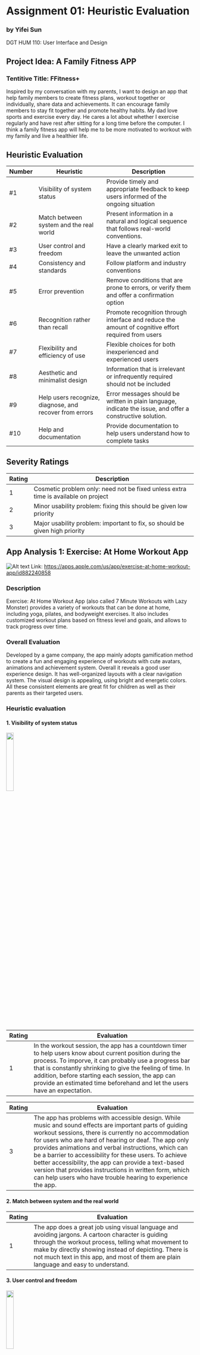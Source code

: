 # Assignment 01: Heuristic Evaluation
### by Yifei Sun
DGT HUM 110: User Interface and Design

## Project Idea: A Family Fitness APP
### Tentitive Title: FFitness+ 
Inspired by my conversation with my parents, I want to design an app that help family members to create fitness plans, workout together or individually, share data and achievements. It can encourage family members to stay fit together and promote healthy habits.
My dad love sports and exercise every day. He cares a lot about whether I exercise regularly and have rest after sitting for a long time before the computer. I think a family fitness app will help me to be more motivated to workout with my family and live a healthier life.


## Heuristic Evaluation
| Number | Heuristic | Description |
| --- | --- | ----------- |
| #1 | Visibility of system status | Provide timely and appropriate feedback to keep users informed of the ongoing situation |
| #2 | Match between system and the real world | Present information in a natural and logical sequence that follows real-world conventions. |
| #3 | User control and freedom | Have a clearly marked exit to leave the unwanted action  |
| #4 | Consistency and standards | Follow platform and industry conventions |
| #5 | Error prevention | Remove conditions that are prone to errors, or verify them and offer a confirmation option |
| #6 | Recognition rather than recall | Promote recognition through interface and reduce the amount of cognitive effort required from users |
| #7 | Flexibility and efficiency of use | Flexible choices for both inexperienced and experienced users |
| #8 | Aesthetic and minimalist design | Information that is irrelevant or infrequently required should not be included |
| #9 | Help users recognize, diagnose, and recover from errors | Error messages should be written in plain language, indicate the issue, and offer a constructive solution. |
| #10 | Help and documentation | Provide documentation to help users understand how to complete tasks |

## Severity Ratings
| Rating | Description |
| --- | ----------- |
| 1 | Cosmetic problem only: need not be fixed unless extra time is available on project |
| 2 | Minor usability problem: fixing this should be given low priority |
| 3 | Major usability problem: important to fix, so should be given high priority |


## App Analysis 1: Exercise: At Home Workout App
![Alt text](Exercise-At-Home-Screenshots.png "Optional title")
Link: https://apps.apple.com/us/app/exercise-at-home-workout-app/id882240858

### Description
Exercise: At Home Workout App (also called 7 Minute Workouts with Lazy Monster) provides a variety of workouts that can be done at home, including yoga, pilates, and bodyweight exercises. It also includes customized workout plans based on fitness level and goals, and allows to track progress over time. 

### Overall Evaluation
Developed by a game company, the app mainly adopts gamification method to create a fun and engaging experience of workouts with cute avatars, animations and achievement system. Overall it reveals a good user experience design. It has well-organized layouts with a clear navigation system. The visual design is appealing, using bright and energetic colors. All these consistent elements are great fit for children as well as their parents as their targeted users.

### Heuristic evaluation

#### 1. Visibility of system status

<img src="https://github.com/yfsun0920/DH110-2023Spring/blob/main/Assignments/A01/LazyMonster_%231_1.PNG" width=20% height=20%>

| Rating | Evaluation  |
| --- | ----------- |
| 1 | In the workout session, the app has a countdown timer to help users know about current position during the process. To imporve, it can probably use a progress bar that is constantly shrinking to give the feeling of time. In addition, before starting each session, the app can provide an estimated time beforehand and let the users have an expectation. |

| Rating | Evaluation  |
| --- | ----------- |
| 3 | The app has problems with accessible design. While music and sound effects are important parts of guiding workout sessions, there is currently no accommodation for users who are hard of hearing or deaf. The app only provides animations and verbal instructions, which can be a barrier to accessibility for these users. To achieve better accessibility, the app can provide a text-based version that provides instructions in written form, which can help users who have trouble hearing to experience the app. |

#### 2. Match between system and the real world
| Rating | Evaluation  |
| --- | ----------- |
| 1 | The app does a great job using visual language and avoiding jargons. A cartoon character is guiding through the workout process, telling what movement to make by directly showing instead of depicting. There is not much text in this app, and most of them are plain language and easy to understand. |

#### 3. User control and freedom

<img src="https://github.com/yfsun0920/DH110-2023Spring/blob/main/Assignments/A01/LazyMonster_%233_1.PNG" width=20% height=20%>

| Rating | Evaluation  |
| --- | ----------- |
| 3 | The 'update profile' setting is problematic. When I enter the 'update profile' section, it directs me to the onboarding process where I have to enter my name, choose an avatar, and set my height and weight again. I have to go through the entire process one by one, and there is no button to quit this section. |

| Rating | Evaluation  |
| --- | ----------- |
| 2 | Sound effects and music appear in each workout session. However, there is no indication of the music elements on the screen. Though there is a sound setting in the setting section of the app, users are not able to control the music when they are in a workout session. The music also comes out really abruptly, and there is no indication for it. To improve the experience, it is better to have a small icon on the screen or a notification before the session starts to inform the users about setting the music. |

#### 4. Consistency and standards

<img src="https://github.com/yfsun0920/DH110-2023Spring/blob/main/Assignments/A01/LazyMonster_%234.PNG" width=20% height=20%>

| Rating | Evaluation  |
| --- | ----------- |
| 1 | The app uses conventional layout and user flows that are very easy to understand. The four sections are clearly divided at the bottom screen with text and icons. Profile section is on the top right corner. The main screen requires the user to swipe to interact. The behavior is clearly indicated with small dots at the bottom and the card layout style. |

#### 5. Error prevention

<img src="https://github.com/yfsun0920/DH110-2023Spring/blob/main/Assignments/A01/LazyMonster_%235.PNG" width=20% height=20%>

| Rating | Evaluation  |
| --- | ----------- |
| 2 | In each workout session, there is always an exit button in the top left corner of the screen. When the user clicks the button, it immediately exits the workout session and goes back to the main page. I think this makes it too easy to enter and exit a session, and users may have less motivation to complete the whole session. I would suggest having an extra window that asks users to confirm whether they want to exit and encourages them to stay and complete the tasks. |

#### 6. Recognition rather than recall

<img src="https://github.com/yfsun0920/DH110-2023Spring/blob/main/Assignments/A01/LazyMonster_%236.PNG" width=20% height=20%>

| Rating | Evaluation  |
| --- | ----------- |
| 3 | There is problem with recognizing previous information in the "Update Profile" setting. I have to re-enter all the information since it doesn't display the previous content I entered when I first created my account. Users would feel frustrated when clicking into this section and finding out that there is no way to exit unless they close the app or re-enter all their personal information again. |

#### 7. Flexibility and efficiency of user

<img src="https://github.com/yfsun0920/DH110-2023Spring/blob/main/Assignments/A01/LazyMonster_%237.PNG" width=20% height=20%>

| Rating | Evaluation  |
| --- | ----------- |
| 1 | In the setting, the app allows the users to select workout difficulty anytime according to their preference. It is direct and easy to find with clear indications workout session time information. The setting helps users aiming for different goals using the app to find it useful. |

#### 8. Aesthetic and minimalist design
| Rating | Evaluation  |
| --- | ----------- |
| 1 | The aesthetic of the app is super clean and engaging. There is not irrelevant information on the screen. Instructions are mostly illustrated by cartoon characters and animations. These elements are great fit for children who are targeted users of this app. |

#### 9. Help users recognize, diagnose, and recover from errors

<img src="https://github.com/yfsun0920/DH110-2023Spring/blob/main/Assignments/A01/LazyMonster_%239.PNG" width=20% height=20%>

 Rating | Evaluation  |
| --- | ----------- |
| 2 | There is not error message in the workouts session pages. In the profile setting section, there is a constraint on the values that can be input for the user's weight. If the number does not match a common human value, the system cannot proceed, and an inactive 'continue' button is displayed. The app can improve this by displaying error messages such as 'Please input a correct value.' |

#### 10. Help and documentation

<img src="https://github.com/yfsun0920/DH110-2023Spring/blob/main/Assignments/A01/LazyMonster_%2310.PNG" width=20% height=20%>

| Rating | Evaluation  |
| --- | ----------- |
| 3 | The app does not include a section for help and documentation. If users meet difficulties using some features in the app, the only way to seek for help in the app is to send email to the support team. However, this method is not efficient to solve problems quickly. Users might feel frustrated and give up using if the problem is not solved immediately. The app can imporve this by adding a section of FAQ listing questions and answers users often have. |

## App Analysis 2: Geocaching

![Alt text](Exercise-At-Home-Screenshots.png "Optional title")
Link: https://apps.apple.com/us/app/exercise-at-home-workout-app/id882240858

### Description
Geocaching is an outdoor recreational activity and mobile app for families that combines elements of treasure hunting, hiking, and navigation. The app allows users to locate hidden containers, called geocaches, using GPS coordinates. Geocaching is an engaging activity for people of all ages and promotes exploration, exercise, and problem-solving skills. It also fosters a sense of community among participants, as they work together to locate hidden treasures and share their discoveries with others.

### Overall Evaluation
Geocaching is an excellent tool for families looking to bond, stay active, and explore the outdoors together. It provides a unique experience that can strengthen family connections while offering educational and recreational benefits. The app encourages families to be physically active as they search for geocaches, combining exercise with the excitement of treasure hunting. It accommodates a wide range of ages and abilities, making it an inclusive activity for the whole family.

### Heuristic evaluation

#### 1. Visibility of system status

<img src="https://github.com/yfsun0920/DH110-2023Spring/blob/main/Assignments/A01/LazyMonster_%231_1.PNG" width=20% height=20%>

| Rating | Evaluation  |
| --- | ----------- |
| 1 | The app constantly updates the user's current location on the map and displays the distance and direction to the selected geocache, providing real-time feedback on their progress towards the target. |

| Rating | Evaluation  |
| --- | ----------- |
| 1 | When users log their geocache finds, the app updates the cache's status, marking it as found or not found. This feedback informs users that their actions have been successful and helps them keep track of their geocaching history.|

#### 2. Match between system and the real world

| Rating | Evaluation  |
| --- | ----------- |
| 1 |  The app uses a map-based interface to display geocache locations, which is a familiar and intuitive representation of the real world. This helps users easily understand their surroundings and navigate to the geocaches. |

| Rating | Evaluation  |
| --- | ----------- |
| 2 | The community has developed its own set of terms and abbreviations (e.g., "FTF" for "First to Find" or "TFTC" for "Thanks for the Cache"). These terms may be confusing to newcomers and could be better explained within the app to improve understanding. |

#### 3. User control and freedom

<img src="https://github.com/yfsun0920/DH110-2023Spring/blob/main/Assignments/A01/LazyMonster_%233_1.PNG" width=20% height=20%>

| Rating | Evaluation  |
| --- | ----------- |
| 1 | Users can apply filters to their geocache search, such as cache size, difficulty, terrain, or geocache type, providing control over the type of geocaches they want to find. |

#### 4. Consistency and standards

<img src="https://github.com/yfsun0920/DH110-2023Spring/blob/main/Assignments/A01/LazyMonster_%234.PNG" width=20% height=20%>

| Rating | Evaluation  |
| --- | ----------- |
| 1 | The app uses conventional layout and user flows that are very easy to understand. The four sections are clearly divided at the bottom screen with text and icons. Profile section is on the top right corner. The main screen requires the user to swipe to interact. The behavior is clearly indicated with small dots at the bottom and the card layout style. |

#### 5. Error prevention

<img src="https://github.com/yfsun0920/DH110-2023Spring/blob/main/Assignments/A01/LazyMonster_%235.PNG" width=20% height=20%>

| Rating | Evaluation  |
| --- | ----------- |
| 2 | When logging a geochache, there is not any option to undo if users click the buttons by mistake. The app can improve by adding a confirmation to prevent users from accidental mistakes. |

#### 6. Recognition rather than recall

<img src="https://github.com/yfsun0920/DH110-2023Spring/blob/main/Assignments/A01/LazyMonster_%236.PNG" width=20% height=20%>

| Rating | Evaluation  |
| --- | ----------- |
| 2 | The app uses visual cues, such as icons and color-coding, to help users recognize the status of geocaches. However, some icons does not exactly match the meaning of the function and causes confusion. |

| Rating | Evaluation  |
| --- | ----------- |
| 1 | Users can save geocaches to use it without Internet connection or add them to their favorites list. This enables quick access without having to remember or search for specific geocaches again. |

#### 7. Flexibility and efficiency of user

<img src="https://github.com/yfsun0920/DH110-2023Spring/blob/main/Assignments/A01/LazyMonster_%237.PNG" width=20% height=20%>

| Rating | Evaluation  |
| --- | ----------- |
| 1 | The activity that the app develops fits people of all age groups. Different people find it engaging in various ways through different methods of searching, such as using GPS coordinates, browsing a map, or searching by location name. Users are able to choose based on their preference and levels of experience. |

| Rating | Evaluation  |
| --- | ----------- |
| 1 | The app has a Attributes section for every geocaches which provides accommodation information as well as suggestions to find it. The attributes also have small icon to illustrate and help users to understand quickly. |

| Rating | Evaluation  |
| --- | ----------- |
| 3 | The app does not include a turtorial through the onboarding process. This might creates confusion for people using the app for the first time. The interface contains many numbers and jargons unique to this community, and requires explanation before the users start to explore. An onboarding experience is necessary to help users quickly fit to the community. |

#### 8. Aesthetic and minimalist design
| Rating | Evaluation  |
| --- | ----------- |
| 3 | The user interface design seem to be outdated and does not follow the latest design trend. There are still opportunities to further optimize the use of whitespace, ensuring that information and elements are presented in a balanced and visually appealing manner. |

| Rating | Evaluation  |
| --- | ----------- |
| 3 | Icons and illustrations are not in consistent styles through out the app. Some illustrations have contour lines, while others are flat. This might be disruptive for users to look at them and need further improvement. |

#### 9. Help users recognize, diagnose, and recover from errors

<img src="https://github.com/yfsun0920/DH110-2023Spring/blob/main/Assignments/A01/LazyMonster_%239.PNG" width=20% height=20%>

| Rating | Evaluation  |
| --- | ----------- |
| 2 | The search function provides examples to help prevent from mistakes looking up information with code. |

#### 10. Help and documentation

<img src="https://github.com/yfsun0920/DH110-2023Spring/blob/main/Assignments/A01/LazyMonster_%2310.PNG" width=20% height=20%>

| Rating | Evaluation  |
| --- | ----------- |
| 1 | The app has a quick guide and help center, providing access to FAQs and troubleshooting guides through links. This could help users diagnose and resolve issues effectively and enjoy their journey. |
